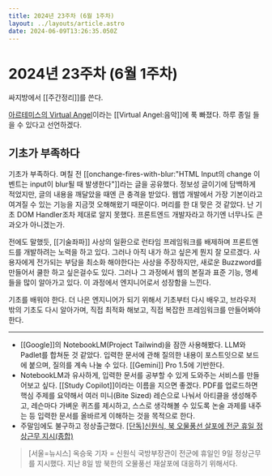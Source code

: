 ```yaml
---
title: 2024년 23주차 (6월 1주차)
layout: ../layouts/article.astro
date: 2024-06-09T13:26:35.050Z
---
```


# 2024년 23주차 (6월 1주차)

싸지방에서 [[주간정리]]를 쓴다.

[아르테미스의 Virtual Angel](https://www.youtube.com/watch?v=EqUP26j4XWU)이라는 [[Virtual Angel:음악]]에 푹 빠졌다. 하루 종일 들을 수 있다고 선언하겠다.

## 기초가 부족하다

기초가 부족하다. 며칠 전 [[onchange-fires-with-blur:"HTML Input의 change 이벤트는 input이 blur될 때 발생한다"]]라는 글을 공유했다. 정보성 글이기에 담백하게 적었지만, 글의 내용을 깨달았을 때엔 큰 충격을 받았다. 웹앱 개발에서 가장 기본이라고 여겨질 수 있는 기능을 지금껏 오해해왔기 때문이다. 머리를 한 대 맞은 것 같았다. 난 기초 DOM Handler조차 제대로 알지 못했다. 프론트엔드 개발자라고 하기엔 너무나도 큰 과오가 아니겠는가.

전에도 말했듯, [[기술좌파]] 사상의 일환으로 런타임 프레임워크를 배제하며 프론트엔드를 개발하려는 노력을 하고 있다. 그러나 아직 내가 하고 싶은게 뭔지 잘 모르겠다. 사용자에게 전가되는 부담을 최소화 해야한다는 사상을 주장하지만, 새로운 Buzzword를 만들어서 쿨한 하고 싶은걸수도 있다. 그러나 그 과정에서 웹의 본질과 표준 기능, 명세들을 많이 알아가고 있다. 이 과정에서 엔지니어로서 성장함을 느낀다.

기초를 배워야 한다. 더 나은 엔지니어가 되기 위해서 기초부터 다시 배우고, 브라우저 밖의 기초도 다시 알아가며, 직접 최적화 해보고, 직접 복잡한 프레임워크를 만들어봐야 한다.

---

- [[Google]]의 NotebookLM(Project Tailwind)을 잠깐 사용해봤다. LLM와 Padlet를 합쳐둔 것 같았다. 입력한 문서에 관해 질의한 내용이 포스트잇으로 보드에 붙으며, 질의를 계속 나눌 수 있다. [[Gemini]] Pro 1.5에 기반한다.
- NotebookLM과 유사하게, 입력한 문서를 공부할 수 있게 도와주는 서비스를 만들어보고 싶다. [[Study Copilot]]이라는 이름을 지으면 좋겠다. PDF를 업로드하면 핵심 주제를 요약해서 여러 미니(Bite Sized) 레슨으로 나눠서 아티클을 생성해주고, 레슨마다 가벼운 퀴즈를 제시하고, 스스로 생각해볼 수 있도록 논술 과제를 내주는 등 입력한 문서를 올바르게 이해하는 것을 목적으로 한다.
- 주말임에도 불구하고 정상출근했다. [\[단독\]신원식, 북 오물풍선 살포에 전군 휴일 정상근무 지시(종합)](https://www.newsis.com/view/NISX20240609_0002765331)
> [서울=뉴시스] 옥승욱 기자 = 신원식 국방부장관이 전군에 휴일인 9일 정상근무를 지시했다. 지난 8일 밤 북한의 오물풍선 재살포에 대응하기 위해서다.
